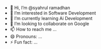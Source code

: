 - 👋 Hi, I’m @syahrul ramadhan
- 👀 I’m interested in Software Development
- 🌱 I’m currently learning Ai Development
- 💞️ I’m looking to collaborate on Google
- 📫 How to reach me ...
- 😄 Pronouns: ...
- ⚡ Fun fact: ...

<!---
syahrulhacktivy/syahrulhacktivy is a ✨ special ✨ repository because its `README.md` (this file) appears on your GitHub profile.
You can click the Preview link to take a look at your changes.
--->
